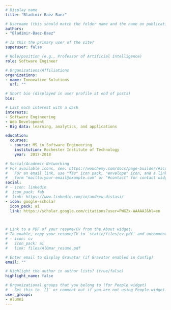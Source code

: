 ```yaml
---
# Display name
title: "Bladimir Baez Baez"

# Username (this should match the folder name and the name on publications)
authors:
- "Bladimir-Baez-Baez"

# Is this the primary user of the site?
superuser: false

# Role/position (e.g., Professor of Artificial Intelligence)
role: Software Engineer

# Organizations/Affiliations
organizations:
- name: Innovative Solutions
  url: ""

# Short bio (displayed in user profile at end of posts)
bio: 

# List each interest with a dash
interests:
- Software Engineering
- Web Development
- Big data: learning, analytics, and applications

education:
  courses:
  - course: MS in Software Engineering
    institution: Rochester Institute of Technology
    year:  2017-2018

# Social/Academic Networking
# For available icons, see: https://wowchemy.com/docs/page-builder/#icons
#   For an email link, use "fas" icon pack, "envelope" icon, and a link in the
#   form "mailto:your-email@example.com" or "#contact" for contact widget.
social:
# - icon: linkedin
#  icon_pack: fab
#  link: https://www.linkedin.com/in/andrew-distasi/
- icon: google-scholar
  icon_pack: ai
  link: https://scholar.google.com/citations?user=PWGZx-AAAAAJ&hl=en


  
# Link to a PDF of your resume/CV from the About widget.
# To enable, copy your resume/CV to `static/files/cv.pdf` and uncomment the lines below.
# - icon: cv
#   icon_pack: ai
#   link: files/AlOmar_resume.pdf

# Enter email to display Gravatar (if Gravatar enabled in Config)
email: ""

# Highlight the author in author lists? (true/false)
highlight_name: false

# Organizational groups that you belong to (for People widget)
#   Set this to `[]` or comment out if you are not using People widget.
user_groups:
- Alumni
---
```


